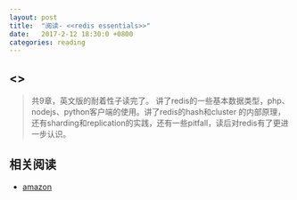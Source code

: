 ```yaml
---
layout: post
title:  "阅读- <<redis essentials>>"
date:   2017-2-12 18:30:0 +0800
categories: reading
---
```


## <<redis essentials>>  
> 共9章，英文版的耐着性子读完了。
讲了redis的一些基本数据类型，php、nodejs、python客户端的使用。讲了redis的hash和cluster
的内部原理，还有sharding和replication的实践，还有一些pitfall，读后对redis有了更进一步认识。  


## 相关阅读
* [amazon](https://www.amazon.com/Redis-Essentials-Maxwell-Dayvson-Silva/dp/1784392456/ref=tmm_pap_swatch_0?_encoding=UTF8&qid=&sr=)

